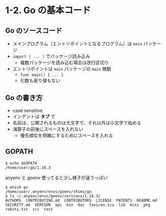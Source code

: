 # 1-2. Go の基本コード

## Go のソースコード

- メインプログラム（エントリポイントとなるプログラム）は `main` パッケージ
- `import ( ... )` でパッケージ読み込み
    - 複数パッケージを読み込む場合は改行区切り
- エントリポイントは `main` パッケージの `main` 関数
    - `func main() { ... }`
    - 引数も戻り値もない

## Go の書き方

- case sensitive
- インデントは **タブ** で
- 名前は、公開されるものは大文字で、それ以外は小文字で始める
- 演算子の前後にスペースを入れない
    - 優先順位を明確にするためにスペースを入れる

## GOPATH

```console
$ echo $GOPATH
/home/user/go/1.16.3
```

anyenv と goenv 使ってると少し様子が違うっぽい
```console
$ which go
/home/user/.anyenv/envs/goenv/shims/go
$ ls ~/.anyenv/envs/goenv/versions/1.16.3/
AUTHORS  CONTRIBUTING.md  CONTRIBUTORS  LICENSE  PATENTS  README.md  SECURITY.md  VERSION  api  bin  doc  favicon.ico  lib  misc  pkg  robots.txt  src  test
```